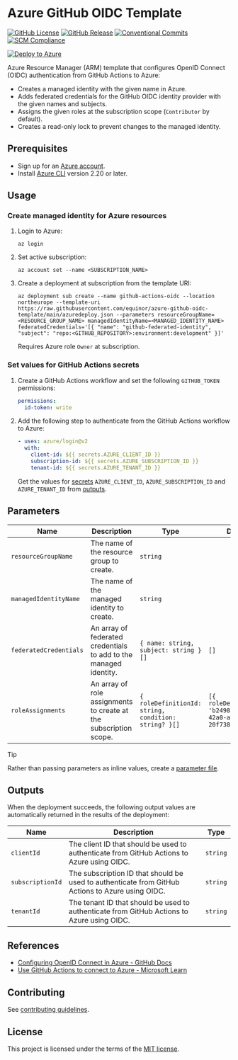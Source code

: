 # Azure GitHub OIDC Template

[![GitHub License](https://img.shields.io/github/license/equinor/azure-github-oidc-template)](LICENSE)
[![GitHub Release](https://img.shields.io/github/v/release/equinor/azure-github-oidc-template)](https://github.com/equinor/azure-github-oidc-template/releases/latest)
[![Conventional Commits](https://img.shields.io/badge/Conventional%20Commits-1.0.0-%23FE5196?logo=conventionalcommits&logoColor=white)](https://conventionalcommits.org)
[![SCM Compliance](https://scm-compliance-api.radix.equinor.com/repos/equinor/azure-github-oidc-template/badge)](https://developer.equinor.com/governance/scm-policy/)

[![Deploy to Azure](https://aka.ms/deploytoazurebutton)](https://portal.azure.com/#create/Microsoft.Template/uri/https%3A%2F%2Fraw.githubusercontent.com%2Fequinor%2Fazure-github-oidc-template%2Fmain%2Fazuredeploy.json)

Azure Resource Manager (ARM) template that configures OpenID Connect (OIDC) authentication from GitHub Actions to Azure:

- Creates a managed identity with the given name in Azure.
- Adds federated credentials for the GitHub OIDC identity provider with the given names and subjects.
- Assigns the given roles at the subscription scope (`Contributor` by default).
- Creates a read-only lock to prevent changes to the managed identity.

## Prerequisites

- Sign up for an [Azure account](https://azure.microsoft.com/en-us/pricing/purchase-options/azure-account).
- Install [Azure CLI](https://learn.microsoft.com/en-us/cli/azure/install-azure-cli) version 2.20 or later.

## Usage

### Create managed identity for Azure resources

1. Login to Azure:

   ```console
   az login
   ```

1. Set active subscription:

   ```console
   az account set --name <SUBSCRIPTION_NAME>
   ```

1. Create a deployment at subscription from the template URI:

   ```console
   az deployment sub create --name github-actions-oidc --location northeurope --template-uri https://raw.githubusercontent.com/equinor/azure-github-oidc-template/main/azuredeploy.json --parameters resourceGroupName=<RESOURCE_GROUP_NAME> managedIdentityName=<MANAGED_IDENTITY_NAME> federatedCredentials='[{ "name": "github-federated-identity", "subject": "repo:<GITHUB_REPOSITORY>:environment:development" }]'
   ```

   Requires Azure role `Owner` at subscription.

### Set values for GitHub Actions secrets

1. Create a GitHub Actions workflow and set the following `GITHUB_TOKEN` permissions:

   ```yaml
   permissions:
     id-token: write
   ```

1. Add the following step to authenticate from the GitHub Actions workflow to Azure:

   ```yaml
   - uses: azure/login@v2
     with:
       client-id: ${{ secrets.AZURE_CLIENT_ID }}
       subscription-id: ${{ secrets.AZURE_SUBSCRIPTION_ID }}
       tenant-id: ${{ secrets.AZURE_TENANT_ID }}
   ```

   Get the values for [secrets](https://docs.github.com/en/actions/security-for-github-actions/security-guides/using-secrets-in-github-actions) `AZURE_CLIENT_ID`, `AZURE_SUBSCRIPTION_ID` and `AZURE_TENANT_ID` from [outputs](#outputs).

## Parameters

| Name | Description | Type | Default |
| - | - | - | - |
| `resourceGroupName` | The name of the resource group to create. | `string` | |
| `managedIdentityName` | The name of the managed identity to create. | `string` | |
| `federatedCredentials` | An array of federated credentials to add to the managed identity. | `{ name: string, subject: string }[]` | `[]` |
| `roleAssignments` | An array of role assignments to create at the subscription scope. | `{ roleDefinitionId: string, condition: string? }[]` | `[{ roleDefinitionId: 'b24988ac-6180-42a0-ab88-20f7382dd24c' }]` |

> [!TIP]
> Rather than passing parameters as inline values, create a [parameter file](https://learn.microsoft.com/en-us/azure/azure-resource-manager/templates/parameter-files).

## Outputs

When the deployment succeeds, the following output values are automatically returned in the results of the deployment:

| Name | Description | Type |
| - | - | - |
| `clientId` | The client ID that should be used to authenticate from GitHub Actions to Azure using OIDC. | `string` |
| `subscriptionId` | The subscription ID that should be used to authenticate from GitHub Actions to Azure using OIDC. | `string` |
| `tenantId` | The tenant ID that should be used to authenticate from GitHub Actions to Azure using OIDC. | `string` |

## References

- [Configuring OpenID Connect in Azure - GitHub Docs](https://docs.github.com/en/actions/security-for-github-actions/security-hardening-your-deployments/configuring-openid-connect-in-azure)
- [Use GitHub Actions to connect to Azure - Microsoft Learn](https://learn.microsoft.com/en-us/azure/developer/github/connect-from-azure)

## Contributing

See [contributing guidelines](CONTRIBUTING.md).

## License

This project is licensed under the terms of the [MIT license](LICENSE).
